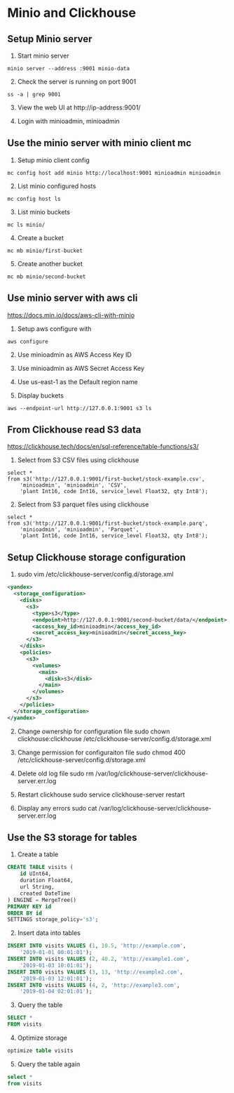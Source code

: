 # Minio and Clickhouse

## Setup Minio server

1. Start minio server

```
minio server --address :9001 minio-data
```

2. Check the server is running on port 9001

```
ss -a | grep 9001
```

3. View the web UI at http://ip-address:9001/

4. Login with minioadmin, minioadmin

## Use the minio server with minio client mc

1. Setup minio client config

```
mc config host add minio http://localhost:9001 minioadmin minioadmin
```

2. List minio configured hosts

```
mc config host ls
```

3. List minio buckets

```
mc ls minio/
```

4. Create a bucket

```
mc mb minio/first-bucket
```

5. Create another bucket

```
mc mb minio/second-bucket
```

## Use minio server with aws cli

https://docs.min.io/docs/aws-cli-with-minio

1. Setup aws configure with 

```
aws configure
```

2. Use minioadmin as AWS Access Key ID

3. Use minioadmin as AWS Secret Access Key

4. Use us-east-1 as the Default region name

5. Display buckets

```
aws --endpoint-url http://127.0.0.1:9001 s3 ls
```

## From Clickhouse read S3 data

https://clickhouse.tech/docs/en/sql-reference/table-functions/s3/

1. Select from S3 CSV files using clickhouse

```
select *
from s3('http://127.0.0.1:9001/first-bucket/stock-example.csv',
    'minioadmin', 'minioadmin', 'CSV',
    'plant Int16, code Int16, service_level Float32, qty Int8');
```

2. Select from S3 parquet files using clickhouse

```
select *
from s3('http://127.0.0.1:9001/first-bucket/stock-example.parq',
    'minioadmin', 'minioadmin', 'Parquet',
    'plant Int16, code Int16, service_level Float32, qty Int8');
```

## Setup Clickhouse storage configuration

1. sudo vim /etc/clickhouse-server/config.d/storage.xml

```xml
<yandex>
  <storage_configuration>
    <disks>
      <s3>
        <type>s3</type>
        <endpoint>http://127.0.0.1:9001/second-bucket/data/</endpoint>
        <access_key_id>minioadmin</access_key_id>
        <secret_access_key>minioadmin</secret_access_key>
      </s3>
    </disks>
    <policies>
      <s3>
        <volumes>
          <main>
            <disk>s3</disk>
          </main>
        </volumes>
      </s3>
    </policies>
  </storage_configuration>
</yandex>
```

2. Change ownership for configuration file
sudo chown clickhouse:clickhouse /etc/clickhouse-server/config.d/storage.xml

3. Change permission for configuraiton file
sudo chmod 400 /etc/clickhouse-server/config.d/storage.xml

4. Delete old log file
sudo rm /var/log/clickhouse-server/clickhouse-server.err.log

5. Restart clickhouse
sudo service clickhouse-server restart

6. Display any errors
sudo cat /var/log/clickhouse-server/clickhouse-server.err.log

## Use the S3 storage for tables

1. Create a table

```sql
CREATE TABLE visits (
    id UInt64,
    duration Float64,
    url String,
    created DateTime
) ENGINE = MergeTree() 
PRIMARY KEY id 
ORDER BY id
SETTINGS storage_policy='s3';
```

2. Insert data into tables

```sql
INSERT INTO visits VALUES (1, 10.5, 'http://example.com',
    '2019-01-01 00:01:01');
INSERT INTO visits VALUES (2, 40.2, 'http://example1.com',
    '2019-01-03 10:01:01');
INSERT INTO visits VALUES (3, 13, 'http://example2.com',
    '2019-01-03 12:01:01');
INSERT INTO visits VALUES (4, 2, 'http://example3.com',
    '2019-01-04 02:01:01');
```

3. Query the table

```sql
SELECT *
FROM visits
```

4. Optimize storage

```sql
optimize table visits
```

5. Query the table again

```sql
select *
from visits
```


